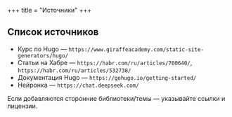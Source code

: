 +++
title = "Источники"
+++

## Список источников
- Курс по Hugo — `https://www.giraffeacademy.com/static-site-generators/hugo/`
- Статьи на Хабре — `https://habr.com/ru/articles/700640/`, `https://habr.com/ru/articles/532738/`
- Документация Hugo — `https://gohugo.io/getting-started/`
- Нейронка — `https://chat.deepseek.com/`

Если добавляются сторонние библиотеки/темы — указывайте ссылки и лицензии.
